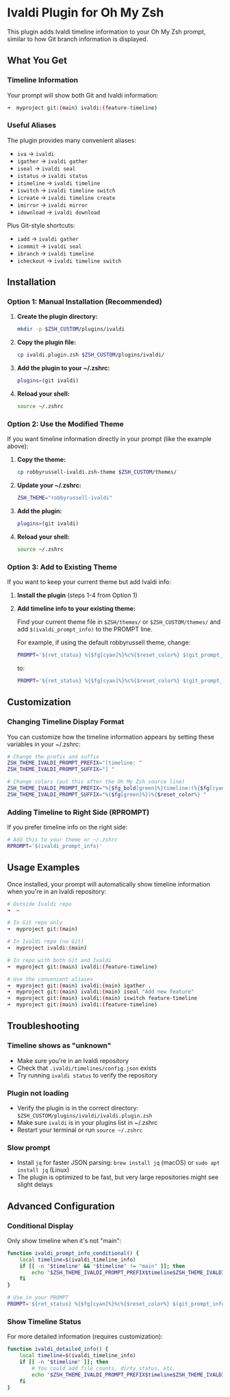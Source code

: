 # Ivaldi Plugin for Oh My Zsh

This plugin adds Ivaldi timeline information to your Oh My Zsh prompt, similar to how Git branch information is displayed.

## What You Get

### Timeline Information
Your prompt will show both Git and Ivaldi information:
```bash
➜  myproject git:(main) ivaldi:(feature-timeline) 
```

### Useful Aliases
The plugin provides many convenient aliases:
- `iva` → `ivaldi`
- `igather` → `ivaldi gather`
- `iseal` → `ivaldi seal`
- `istatus` → `ivaldi status`
- `itimeline` → `ivaldi timeline`
- `iswitch` → `ivaldi timeline switch`
- `icreate` → `ivaldi timeline create`
- `imirror` → `ivaldi mirror`
- `idownload` → `ivaldi download`

Plus Git-style shortcuts:
- `iadd` → `ivaldi gather`
- `icommit` → `ivaldi seal`
- `ibranch` → `ivaldi timeline`
- `icheckout` → `ivaldi timeline switch`

## Installation

### Option 1: Manual Installation (Recommended)

1. **Create the plugin directory:**
   ```bash
   mkdir -p $ZSH_CUSTOM/plugins/ivaldi
   ```

2. **Copy the plugin file:**
   ```bash
   cp ivaldi.plugin.zsh $ZSH_CUSTOM/plugins/ivaldi/
   ```

3. **Add the plugin to your ~/.zshrc:**
   ```bash
   plugins=(git ivaldi)
   ```

4. **Reload your shell:**
   ```bash
   source ~/.zshrc
   ```

### Option 2: Use the Modified Theme

If you want timeline information directly in your prompt (like the example above):

1. **Copy the theme:**
   ```bash
   cp robbyrussell-ivaldi.zsh-theme $ZSH_CUSTOM/themes/
   ```

2. **Update your ~/.zshrc:**
   ```bash
   ZSH_THEME="robbyrussell-ivaldi"
   ```

3. **Add the plugin:**
   ```bash
   plugins=(git ivaldi)
   ```

4. **Reload your shell:**
   ```bash
   source ~/.zshrc
   ```

### Option 3: Add to Existing Theme

If you want to keep your current theme but add Ivaldi info:

1. **Install the plugin** (steps 1-4 from Option 1)

2. **Add timeline info to your existing theme:**
   
   Find your current theme file in `$ZSH/themes/` or `$ZSH_CUSTOM/themes/` and add `$(ivaldi_prompt_info)` to the PROMPT line.
   
   For example, if using the default robbyrussell theme, change:
   ```bash
   PROMPT='${ret_status} %{$fg[cyan]%}%c%{$reset_color%} $(git_prompt_info)'
   ```
   to:
   ```bash
   PROMPT='${ret_status} %{$fg[cyan]%}%c%{$reset_color%} $(git_prompt_info)$(ivaldi_prompt_info)'
   ```

## Customization

### Changing Timeline Display Format

You can customize how the timeline information appears by setting these variables in your ~/.zshrc:

```bash
# Change the prefix and suffix
ZSH_THEME_IVALDI_PROMPT_PREFIX="[timeline: "
ZSH_THEME_IVALDI_PROMPT_SUFFIX="] "

# Change colors (put this after the Oh My Zsh source line)
ZSH_THEME_IVALDI_PROMPT_PREFIX="%{$fg_bold[green]%}timeline:(%{$fg[cyan]%}"
ZSH_THEME_IVALDI_PROMPT_SUFFIX="%{$fg[green]%})%{$reset_color%} "
```

### Adding Timeline to Right Side (RPROMPT)

If you prefer timeline info on the right side:

```bash
# Add this to your theme or ~/.zshrc
RPROMPT='$(ivaldi_prompt_info)'
```

## Usage Examples

Once installed, your prompt will automatically show timeline information when you're in an Ivaldi repository:

```bash
# Outside Ivaldi repo
➜  ~ 

# In Git repo only
➜  myproject git:(main) 

# In Ivaldi repo (no Git)
➜  myproject ivaldi:(main) 

# In repo with both Git and Ivaldi
➜  myproject git:(main) ivaldi:(feature-timeline) 

# Use the convenient aliases
➜  myproject git:(main) ivaldi:(main) igather .
➜  myproject git:(main) ivaldi:(main) iseal "Add new feature"
➜  myproject git:(main) ivaldi:(main) iswitch feature-timeline
➜  myproject git:(main) ivaldi:(feature-timeline) 
```

## Troubleshooting

### Timeline shows as "unknown"
- Make sure you're in an Ivaldi repository
- Check that `.ivaldi/timelines/config.json` exists
- Try running `ivaldi status` to verify the repository

### Plugin not loading
- Verify the plugin is in the correct directory: `$ZSH_CUSTOM/plugins/ivaldi/ivaldi.plugin.zsh`
- Make sure `ivaldi` is in your plugins list in ~/.zshrc
- Restart your terminal or run `source ~/.zshrc`

### Slow prompt
- Install `jq` for faster JSON parsing: `brew install jq` (macOS) or `sudo apt install jq` (Linux)
- The plugin is optimized to be fast, but very large repositories might see slight delays

## Advanced Configuration

### Conditional Display
Only show timeline when it's not "main":

```bash
function ivaldi_prompt_info_conditional() {
    local timeline=$(ivaldi_timeline_info)
    if [[ -n "$timeline" && "$timeline" != "main" ]]; then
        echo "$ZSH_THEME_IVALDI_PROMPT_PREFIX$timeline$ZSH_THEME_IVALDI_PROMPT_SUFFIX"
    fi
}

# Use in your PROMPT
PROMPT='${ret_status} %{$fg[cyan]%}%c%{$reset_color%} $(git_prompt_info)$(ivaldi_prompt_info_conditional)'
```

### Show Timeline Status
For more detailed information (requires customization):

```bash
function ivaldi_detailed_info() {
    local timeline=$(ivaldi_timeline_info)
    if [[ -n "$timeline" ]]; then
        # You could add file counts, dirty status, etc.
        echo "$ZSH_THEME_IVALDI_PROMPT_PREFIX$timeline$ZSH_THEME_IVALDI_PROMPT_SUFFIX"
    fi
}
```